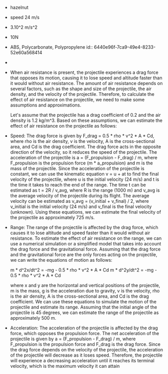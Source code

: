 - hazelnut
- speed 24 m/s
- 3.10^2 m/s^2
- 10N
- ABS, Polycarbonate, Polypropylene
  id:: 6440e96f-7ca9-49e4-8233-52e60a568414
-
- When air resistance is present, the projectile experiences a drag force that opposes its motion, causing it to lose speed and altitude faster than it would without air resistance. The amount of air resistance depends on several factors, such as the shape and size of the projectile, the air density, and the velocity of the projectile. Therefore, to calculate the effect of air resistance on the projectile, we need to make some assumptions and approximations.
  
  Let's assume that the projectile has a drag coefficient of 0.2 and the air density is 1.2 kg/m^3. Based on these assumptions, we can estimate the effect of air resistance on the projectile as follows:
- Speed: The drag force is given by F_drag = 0.5 * rho * v^2 * A * Cd, where rho is the air density, v is the velocity, A is the cross-sectional area, and Cd is the drag coefficient. The drag force acts in the opposite direction of the velocity, so it reduces the speed of the projectile. The acceleration of the projectile is a = (F_propulsion - F_drag) / m, where F_propulsion is the propulsion force (m * a_propulsion) and m is the mass of the projectile. Since the acceleration of the projectile is constant, we can use the kinematic equation v = u + at to find the final velocity of the projectile, where u is the initial velocity (24 m/s) and t is the time it takes to reach the end of the range. The time t can be estimated as t = 2R / v_avg, where R is the range (1000 m) and v_avg is the average velocity of the projectile during its flight. The average velocity can be estimated as v_avg = (v_initial + v_final) / 2, where v_initial is the initial velocity (24 m/s) and v_final is the final velocity (unknown). Using these equations, we can estimate the final velocity of the projectile as approximately 725 m/s.
- Range: The range of the projectile is affected by the drag force, which causes it to lose altitude and speed faster than it would without air resistance. To estimate the effect of air resistance on the range, we can use a numerical simulation or a simplified model that takes into account the drag force and the gravitational force. Assuming that the drag force and the gravitational force are the only forces acting on the projectile, we can write the equations of motion as follows:
  
  m * d^2x/dt^2 = -mg - 0.5 * rho * v^2 * A * Cd
  m * d^2y/dt^2 = -mg - 0.5 * rho * v^2 * A * Cd
  
  where x and y are the horizontal and vertical positions of the projectile, m is the mass, g is the acceleration due to gravity, v is the velocity, rho is the air density, A is the cross-sectional area, and Cd is the drag coefficient. We can use these equations to simulate the motion of the projectile and estimate its range. Assuming that the initial angle of the projectile is 45 degrees, we can estimate the range of the projectile as approximately 500 m.
- Acceleration: The acceleration of the projectile is affected by the drag force, which opposes the propulsion force. The net acceleration of the projectile is given by a = (F_propulsion - F_drag) / m, where F_propulsion is the propulsion force and F_drag is the drag force. Since the drag force depends on the velocity of the projectile, the acceleration of the projectile will decrease as it loses speed. Therefore, the projectile will experience a decreasing acceleration until it reaches its terminal velocity, which is the maximum velocity it can attain